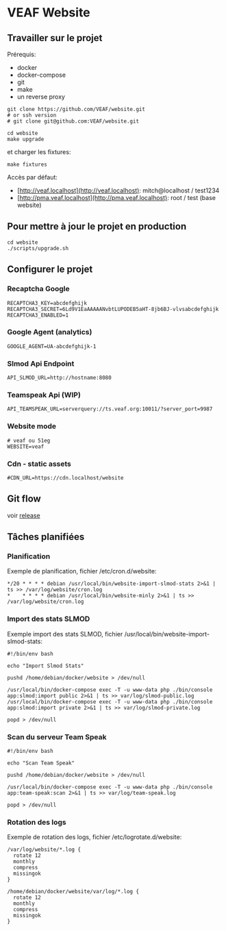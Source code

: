 # VEAF Website

## Travailler sur le projet

Prérequis:
* docker
* docker-compose
* git
* make
* un reverse proxy

```shell
git clone https://github.com/VEAF/website.git
# or ssh version
# git clone git@github.com:VEAF/website.git

cd website
make upgrade  
```

et charger les fixtures:

```shell
make fixtures  
```

Accès par défaut:
* [http://veaf.localhost](http://veaf.localhost): mitch@localhost / test1234
* [http://pma.veaf.localhost](http://pma.veaf.localhost): root / test (base website)

## Pour mettre à jour le projet en production

```shell
cd website
./scripts/upgrade.sh
```

## Configurer le projet

### Recaptcha Google

```shell
RECAPTCHA3_KEY=abcdefghijk
RECAPTCHA3_SECRET=6Ld9V1EaAAAAANvbtLUPODEB5aHT-8jb6BJ-vlvsabcdefghijk
RECAPTCHA3_ENABLED=1
```

### Google Agent (analytics)

```shell
GOOGLE_AGENT=UA-abcdefghijk-1
```

### Slmod Api Endpoint

```shell
API_SLMOD_URL=http://hostname:8080
```

### Teamspeak Api (WIP)

```shell
API_TEAMSPEAK_URL=serverquery://ts.veaf.org:10011/?server_port=9987
```

### Website mode

```shell
# veaf ou 51eg
WEBSITE=veaf
```

### Cdn - static assets

```shell
#CDN_URL=https://cdn.localhost/website
```

## Git flow

voir [release](doc/release.md)

## Tâches planifiées

### Planification

Exemple de planification, fichier /etc/cron.d/website:

```
*/20 * * * * debian /usr/local/bin/website-import-slmod-stats 2>&1 | ts >> /var/log/website/cron.log
*    * * * * debian /usr/local/bin/website-minly 2>&1 | ts >> /var/log/website/cron.log
```

### Import des stats SLMOD

Exemple import des stats SLMOD, fichier /usr/local/bin/website-import-slmod-stats:

```shell
#!/bin/env bash

echo "Import Slmod Stats"

pushd /home/debian/docker/website > /dev/null

/usr/local/bin/docker-compose exec -T -u www-data php ./bin/console app:slmod:import public 2>&1 | ts >> var/log/slmod-public.log
/usr/local/bin/docker-compose exec -T -u www-data php ./bin/console app:slmod:import private 2>&1 | ts >> var/log/slmod-private.log

popd > /dev/null
```

### Scan du serveur Team Speak

```shell
#!/bin/env bash

echo "Scan Team Speak"

pushd /home/debian/docker/website > /dev/null

/usr/local/bin/docker-compose exec -T -u www-data php ./bin/console app:team-speak:scan 2>&1 | ts >> var/log/team-speak.log

popd > /dev/null
```

### Rotation des logs

Exemple de rotation des logs, fichier /etc/logrotate.d/website:

```
/var/log/website/*.log {
  rotate 12
  monthly
  compress
  missingok
}

/home/debian/docker/website/var/log/*.log {
  rotate 12
  monthly
  compress
  missingok
}
```
